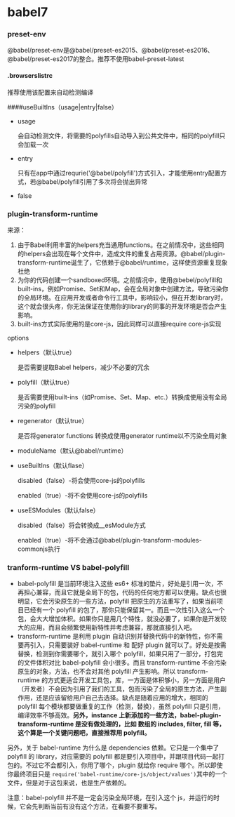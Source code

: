 # babel7

### preset-env

@babel/preset-env是@babel/preset-es2015、@babel/preset-es2016、@babel/preset-es2017的整合。推荐不使用babel-preset-latest

#### .browserslistrc

推荐使用该配置来自动检测编译

####useBuiltIns（usage|entry|false）

- usage

  会自动检测文件，将需要的polyfills自动导入到公共文件中，相同的polyfill只会加载一次

- entry

  只有在app中通过requrie('@babel/polyfill')方式引入，才能使用entry配置方式，若@babel/polyfill引用了多次将会抛出异常

- false

### plugin-transform-runtime

来源：

1. 由于Babel利用丰富的helpers充当通用functions。在之前情况中，这些相同的helpers会出现在每个文件中，造成文件的重复占用资源。@babel/plugin-transform-runtime诞生了，它依赖于@babel/runtime，这样使资源重复现象杜绝
2. 为你的代码创建一个sandboxed环境。之前情况中，使用@bebel/polyfill和built-ins，例如Promise、Set和Map，会在全局对象中创建方法，导致污染你的全局环境。在应用开发或者命令行工具中，影响较小，但在开发library时，这个就会很头疼，你无法保证在使用你的library的同事的开发环境是否会产生影响。
3. built-ins方式实际使用的是core-js，因此同样可以直接require core-js实现

options

- helpers（默认true）

  是否需要提取Babel helpers，减少不必要的冗余

- polyfill（默认true）

  是否需要使用built-ins（如Promise、Set、Map、etc.）转换成使用没有全局污染的polyfill

- regenerator（默认true）

  是否将generator functions 转换成使用generator runtime以不污染全局对象

- moduleName（默认@babel/runtime）

- useBuiltIns（默认flase）

  disabled（false）-将会使用core-js的polyfills

  enabled（true）-将不会使用core-js的polyfills

- useESModules（默认false）

  disabled（false）将会转换成__esModule方式

  enabled（true）-将不会通过@babel/plugin-transform-modules-commonjs执行

### tranform-runtime VS babel-polyfill

- babel-polyfill 是当前环境注入这些 es6+ 标准的垫片，好处是引用一次，不再担心兼容，而且它就是全局下的包，代码的任何地方都可以使用。缺点也很明显，它会污染原生的一些方法，polyfill 把原生的方法重写了，如果当前项目已经有一个 polyfill 的包了，那你只能保留其一。而且一次性引入这么一个包，会大大增加体积。如果你只是用几个特性，就没必要了，如果你是开发较大的应用，而且会频繁使用新特性并考虑兼容，那就直接引入吧。
- transform-runtime 是利用 plugin 自动识别并替换代码中的新特性，你不需要再引入，只需要装好 babel-runtime 和 配好 plugin 就可以了。好处是按需替换，检测到你需要哪个，就引入哪个 polyfill，如果只用了一部分，打包完的文件体积对比 babel-polyfill 会小很多。而且 transform-runtime 不会污染原生的对象，方法，也不会对其他 polyfill 产生影响。所以 transform-runtime 的方式更适合开发工具包，库，一方面是体积够小，另一方面是用户（开发者）不会因为引用了我们的工具，包而污染了全局的原生方法，产生副作用，还是应该留给用户自己去选择。缺点是随着应用的增大，相同的 polyfill 每个模块都要做重复的工作（检测，替换），虽然 polyfill 只是引用，编译效率不够高效。**另外，instance 上新添加的一些方法，babel-plugin-transform-runtime 是没有做处理的，比如 数组的 includes, filter, fill 等，这个算是一个关键问题吧，直接推荐用 polyfill。**

另外，关于 babel-runtime 为什么是 dependencies 依赖。它只是一个集中了 polyfill 的 library，对应需要的 polyfill 都是要引入项目中，并跟项目代码一起打包的。不过它不会都引入，你用了哪个，plugin 就给你 require 哪个。所以即使你最终项目只是 `require('babel-runtime/core-js/object/values')`其中的一个文件，但是对于这包来说，也是生产依赖的。

注意：babel-polyfill 并不是一定会污染全局环境，在引入这个 js，并运行的时候，它会先判断当前有没有这个方法，在看要不要重写。